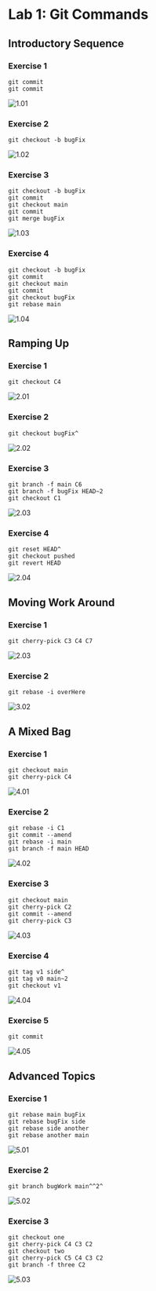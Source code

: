 # Lab 1: Git Commands

## Introductory Sequence

### Exercise 1

```console
git commit
git commit
```

![1.01](https://raw.githubusercontent.com/HASPIMA/lab01-ingesoft2/master/1.01.png)


### Exercise 2

```console
git checkout -b bugFix
```

![1.02](https://raw.githubusercontent.com/HASPIMA/lab01-ingesoft2/master/1.02.png)


### Exercise 3

```console
git checkout -b bugFix
git commit
git checkout main
git commit
git merge bugFix
```

![1.03](https://raw.githubusercontent.com/HASPIMA/lab01-ingesoft2/master/1.03.png)


### Exercise 4

```console
git checkout -b bugFix
git commit
git checkout main
git commit
git checkout bugFix
git rebase main
```

![1.04](https://raw.githubusercontent.com/HASPIMA/lab01-ingesoft2/master/1.04.png)


## Ramping Up

### Exercise 1

```console
git checkout C4
```

![2.01](https://raw.githubusercontent.com/HASPIMA/lab01-ingesoft2/master/2.01.png)


### Exercise 2

```console
git checkout bugFix^
```

![2.02](https://raw.githubusercontent.com/HASPIMA/lab01-ingesoft2/master/2.02(1).png)


### Exercise 3

```console
git branch -f main C6
git branch -f bugFix HEAD~2
git checkout C1
```

![2.03](https://raw.githubusercontent.com/HASPIMA/lab01-ingesoft2/master/2.03.png)


### Exercise 4

```console
git reset HEAD^
git checkout pushed 
git revert HEAD
```

![2.04](https://user-images.githubusercontent.com/30639420/165307872-802bd3f6-1cb2-4c4a-99e9-69d353aa84e4.png)


## Moving Work Around

### Exercise 1

```console
git cherry-pick C3 C4 C7
```

![2.03](https://raw.githubusercontent.com/HASPIMA/lab01-ingesoft2/master/2.05.png)

### Exercise 2

```console
git rebase -i overHere
```

![3.02](https://raw.githubusercontent.com/HASPIMA/lab01-ingesoft2/master/3.02.png)


## A Mixed Bag

### Exercise 1

```console
git checkout main
git cherry-pick C4
```

![4.01](https://raw.githubusercontent.com/HASPIMA/lab01-ingesoft2/master/4.01.png)

### Exercise 2

```console
git rebase -i C1
git commit --amend
git rebase -i main
git branch -f main HEAD
```

![4.02](https://raw.githubusercontent.com/HASPIMA/lab01-ingesoft2/master/4.02.png)

### Exercise 3

```console
git checkout main
git cherry-pick C2
git commit --amend
git cherry-pick C3
```

![4.03](https://raw.githubusercontent.com/HASPIMA/lab01-ingesoft2/master/4.03.png)

### Exercise 4

```console
git tag v1 side^
git tag v0 main~2
git checkout v1
```

![4.04](https://raw.githubusercontent.com/HASPIMA/lab01-ingesoft2/master/4.04.png)

### Exercise 5

```console
git commit
```

![4.05](https://raw.githubusercontent.com/HASPIMA/lab01-ingesoft2/master/4.05.png)


## Advanced Topics

### Exercise 1

```console
git rebase main bugFix
git rebase bugFix side
git rebase side another
git rebase another main
```

![5.01](https://raw.githubusercontent.com/HASPIMA/lab01-ingesoft2/master/5.01.png)

### Exercise 2

```console
git branch bugWork main^^2^
```

![5.02](https://raw.githubusercontent.com/HASPIMA/lab01-ingesoft2/master/5.02.png)

### Exercise 3

```console
git checkout one
git cherry-pick C4 C3 C2
git checkout two
git cherry-pick C5 C4 C3 C2
git branch -f three C2
```

![5.03](https://raw.githubusercontent.com/HASPIMA/lab01-ingesoft2/master/5.03.png)
